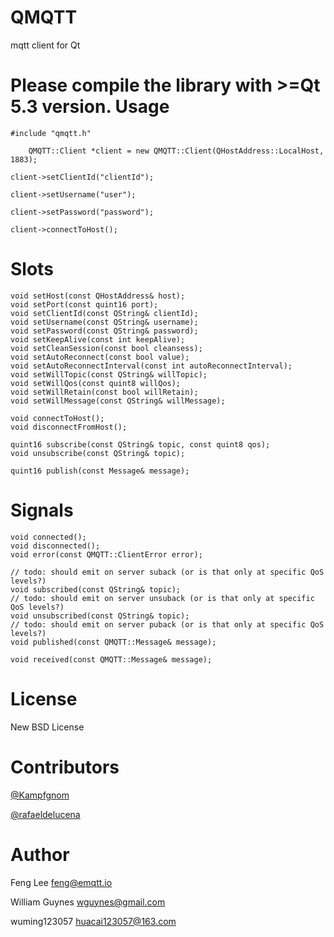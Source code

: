 QMQTT
=====

mqtt client for Qt

**Please compile the library with >=Qt 5.3 version.**
Usage
=====

	#include "qmqtt.h"

        QMQTT::Client *client = new QMQTT::Client(QHostAddress::LocalHost, 1883);

	client->setClientId("clientId");

	client->setUsername("user");

	client->setPassword("password");

	client->connectToHost();


Slots
=====

    void setHost(const QHostAddress& host);
    void setPort(const quint16 port);
    void setClientId(const QString& clientId);
    void setUsername(const QString& username);
    void setPassword(const QString& password);
    void setKeepAlive(const int keepAlive);
    void setCleanSession(const bool cleansess);
    void setAutoReconnect(const bool value);
    void setAutoReconnectInterval(const int autoReconnectInterval);
    void setWillTopic(const QString& willTopic);
    void setWillQos(const quint8 willQos);
    void setWillRetain(const bool willRetain);
    void setWillMessage(const QString& willMessage);

    void connectToHost();
    void disconnectFromHost();

    quint16 subscribe(const QString& topic, const quint8 qos);
    void unsubscribe(const QString& topic);

    quint16 publish(const Message& message);

Signals
=======

    void connected();
    void disconnected();
    void error(const QMQTT::ClientError error);

    // todo: should emit on server suback (or is that only at specific QoS levels?)
    void subscribed(const QString& topic);
    // todo: should emit on server unsuback (or is that only at specific QoS levels?)
    void unsubscribed(const QString& topic);
    // todo: should emit on server puback (or is that only at specific QoS levels?)
    void published(const QMQTT::Message& message);

    void received(const QMQTT::Message& message);


License
=======

New BSD License


Contributors
=============

[@Kampfgnom](https://github.com/Kampfgnom)

[@rafaeldelucena](https://github.com/rafaeldelucena)


Author
======

Feng Lee <feng@emqtt.io>

William Guynes <wguynes@gmail.com>

wuming123057 <huacai123057@163.com>
